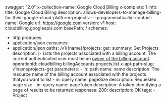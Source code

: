 swagger: "2.0"
x-collection-name: Google Cloud Billing
x-complete: 1
info:
  title: Google Cloud Billing
  description: allows-developers-to-manage-billing-for-their-google-cloud-platform-projects----programmatically-
  contact:
    name: Google
    url: https://google.com
  version: v1
host: cloudbilling.googleapis.com
basePath: /
schemes:
- http
produces:
- application/json
consumes:
- application/json
paths:
  /v1/{name}/projects:
    get:
      summary: Get Projects
      description: |-
        Lists the projects associated with a billing account. The current
        authenticated user must be an [owner of the billing
        account](https://support.google.com/cloud/answer/4430947).
      operationId: cloudbilling.billingAccounts.projects.list
      x-api-path-slug: v1nameprojects-get
      parameters:
      - in: path
        name: name
        description: The resource name of the billing account associated with the
          projects thatyou want to list
      - in: query
        name: pageSize
        description: Requested page size
      - in: query
        name: pageToken
        description: A token identifying a page of results to be returned
      responses:
        200:
          description: OK
      tags:
      - Project